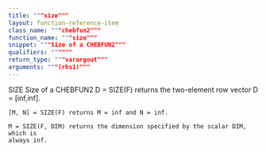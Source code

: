 ```yaml
---
title: """size"""
layout: function-reference-item
class_name: """chebfun2"""
function_name: """size"""
snippet: """Size of a CHEBFUN2"""
qualifiers: """"""
return_type: """varargout"""
arguments: """(rhs1)"""
---
```


  SIZE   Size of a CHEBFUN2
    D = SIZE(F) returns the two-element row vector D = [inf,inf].
 
    [M, N] = SIZE(F) returns M = inf and N = inf.
 
    M = SIZE(F, DIM) returns the dimension specified by the scalar DIM, which is
    always inf.
